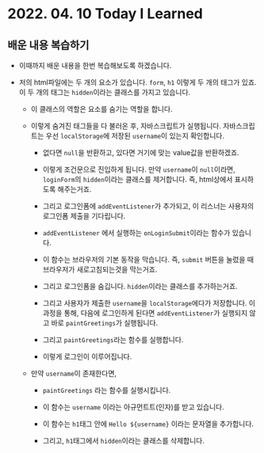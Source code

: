 # 2022. 04. 10 Today I Learned

## 배운 내용 복습하기

- 이때까지 배운 내용을 한번 복습해보도록 하겠습니다.

- 저의 html파일에는 두 개의 요소가 있습니다. `form`, `h1` 이렇게 두 개의 태그가 있죠. 이 두 개의 태그는 `hidden`이라는 클래스를 가지고 있습니다.

  - 이 클래스의 역할은 요소를 숨기는 역할을 합니다.

  - 이렇게 숨겨진 태그들을 다 불러온 후, 자바스크립트가 실행됩니다. 자바스크립트는 우선 `localStorage`에 저장된 `username`이 있는지 확인합니다.

    - 없다면 `null`을 반환하고, 있다면 거기에 맞는 value값을 반환하겠죠.

    - 이렇게 조건문으로 진입하게 됩니다. 만약 `username`이 `null`이라면, `loginForm`의 `hidden`이라는 클래스를 제거합니다. 즉, html상에서 표시하도록 해주는거죠.

    - 그리고 로그인폼에 `addEventListener`가 추가되고, 이 리스너는 사용자의 로그인폼 제출을 기다립니다.

    - `addEventListener` 에서 실행하는 `onLoginSubmit`이라는 함수가 있습니다.

    - 이 함수는 브라우저의 기본 동작을 막습니다. 즉, `submit` 버튼을 눌렀을 때 브라우저가 새로고침되는것을 막는거죠.

    - 그리고 로그인폼을 숨깁니다. `hidden`이라는 클래스를 추가하는거죠.

    - 그리고 사용자가 제출한 `username`을 `localStorage`에다가 저장합니다. 이 과정을 통해, 다음에 로그인하게 된다면 `addEventListener`가 실행되지 않고 바로 `paintGreetings`가 실행됩니다.

    - 그리고 `paintGreetings`라는 함수를 실행합니다.

    - 이렇게 로그인이 이루어집니다.

  - 만약 `username`이 존재한다면,

    - `paintGreetings` 라는 함수를 실행시킵니다.

    - 이 함수는 `username` 이라는 아규먼트트(인자)를 받고 있습니다.

    - 이 함수는 `h1`태그 안에 `Hello ${username}` 이라는 문자열을 추가합니다.

    - 그리고, `h1`태그에서 `hidden`이라는 클래스를 삭제합니다.
